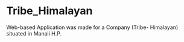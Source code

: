 # Tribe_Himalayan
Web-based Application was made for a Company (Tribe- Himalayan) situated in Manali H.P.
